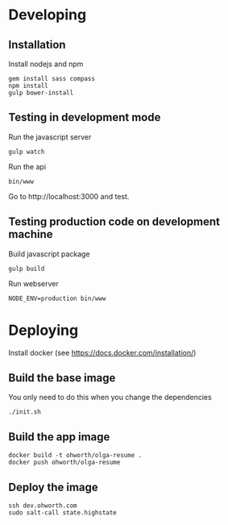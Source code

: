 # Developing

## Installation
Install nodejs and npm

```
gem install sass compass
npm install
gulp bower-install
```

## Testing in development mode

Run the javascript server
```
gulp watch
```

Run the api
```
bin/www
```

Go to http://localhost:3000 and test.

## Testing production code on development machine
Build javascript package
```
gulp build
```

Run webserver
```
NODE_ENV=production bin/www
```

# Deploying
Install docker (see https://docs.docker.com/installation/)

## Build the base image
You only need to do this when you change the dependencies

```
./init.sh
```

## Build the app image

```
docker build -t ohworth/olga-resume .
docker push ohworth/olga-resume
```

## Deploy the image

```
ssh dev.ohworth.com
sudo salt-call state.highstate
```


